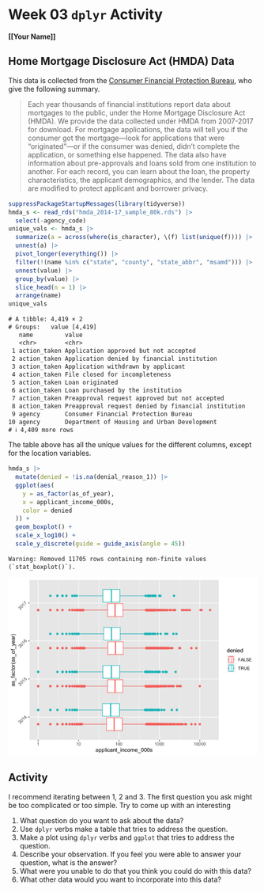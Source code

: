 # Week 03 `dplyr` Activity
**\[\[**Your Name**\]\]**

## Home Mortgage Disclosure Act (HMDA) Data

This data is collected from the [Consumer Financial Protection
Bureau](https://www.consumerfinance.gov/data-research/hmda/historic-data/?geo=nationwide&records=all-records&field_descriptions=labels),
who give the following summary.

> Each year thousands of financial institutions report data about
> mortgages to the public, under the Home Mortgage Disclosure Act
> (HMDA). We provide the data collected under HMDA from 2007-2017 for
> download. For mortgage applications, the data will tell you if the
> consumer got the mortgage—look for applications that were
> “originated”—or if the consumer was denied, didn’t complete the
> application, or something else happened. The data also have
> information about pre-approvals and loans sold from one institution to
> another. For each record, you can learn about the loan, the property
> characteristics, the applicant demographics, and the lender. The data
> are modified to protect applicant and borrower privacy.

``` r
suppressPackageStartupMessages(library(tidyverse))
hmda_s <- read_rds("hmda_2014-17_sample_80k.rds") |>
  select(-agency_code)
unique_vals <- hmda_s |>
  summarize(a = across(where(is_character), \(f) list(unique(f)))) |>
  unnest(a) |>
  pivot_longer(everything()) |>
  filter(!(name %in% c("state", "county", "state_abbr", "msamd"))) |>
  unnest(value) |>
  group_by(value) |>
  slice_head(n = 1) |>
  arrange(name)
unique_vals
```

    # A tibble: 4,419 × 2
    # Groups:   value [4,419]
       name         value                                              
       <chr>        <chr>                                              
     1 action_taken Application approved but not accepted              
     2 action_taken Application denied by financial institution        
     3 action_taken Application withdrawn by applicant                 
     4 action_taken File closed for incompleteness                     
     5 action_taken Loan originated                                    
     6 action_taken Loan purchased by the institution                  
     7 action_taken Preapproval request approved but not accepted      
     8 action_taken Preapproval request denied by financial institution
     9 agency       Consumer Financial Protection Bureau               
    10 agency       Department of Housing and Urban Development        
    # ℹ 4,409 more rows

The table above has all the unique values for the different columns,
except for the location variables.

``` r
hmda_s |>
  mutate(denied = !is.na(denial_reason_1)) |>
  ggplot(aes(
    y = as_factor(as_of_year),
    x = applicant_income_000s,
    color = denied
  )) +
  geom_boxplot() +
  scale_x_log10() +
  scale_y_discrete(guide = guide_axis(angle = 45))
```

    Warning: Removed 11705 rows containing non-finite values (`stat_boxplot()`).

![](hmda_files/figure-commonmark/unnamed-chunk-2-1.png)

## Activity

I recommend iterating between 1, 2 and 3. The first question you ask
might be too complicated or too simple. Try to come up with an
interesting

1.  What question do you want to ask about the data?
2.  Use `dplyr` verbs make a table that tries to address the question.
3.  Make a plot using `dplyr` verbs and `ggplot` that tries to address
    the question.
4.  Describe your observation. If you feel you were able to answer your
    question, what is the answer?
5.  What were you unable to do that you think you could do with this
    data?
6.  What other data would you want to incorporate into this data?
